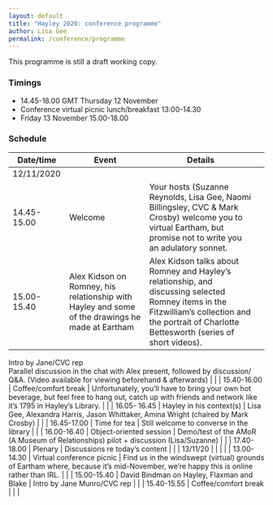 ```yaml
---
layout: default
title: "Hayley 2020: conference programme"
author: Lisa Gee
permalink: /conference/programme
---
```


This programme is still a draft working copy.

### Timings

* 14.45-18.00 GMT Thursday 12 November
* Conference virtual picnic lunch/breakfast  13:00-14.30
* Friday 13 November 15.00-18.00

### Schedule

|  						  							  								 Date/time  							 						 					    |  						  							  								 Event  							 						 					                                                                                          |  						  							  								 Details  							 						 					                                                                                                                                                                                                                                                                                                                                                        |   |
|------------------------|----------------------------------------------------------------------------------------------------------|--------------------------------------------------------------------------------------------------------------------------------------------------------------------------------------------------------------------------------------------------------------------------------------------------------------------------------------------------------------------------|---|
|  						  							  								 12/11/2020  							 						 					   |  					                                                                                                        |  					                                                                                                                                                                                                                                                                                                                                                                        |   |
|  						  							  								 14.45- 15.00  							 						 					 |  						  							  								 Welcome  							 						 					                                                                                        |  						  							  								 Your hosts (Suzanne Reynolds, Lisa Gee, Naomi Billingsley, CVC & Mark Crosby) welcome you to virtual Eartham, but promise not to write you an adulatory sonnet.  							 						 					                                                                                                                                                                                             |   |
|  						  							  								 15.00-15.40  							 						 					  |  						  							  								 Alex Kidson on Romney, his relationship with Hayley and some of the drawings he made at Eartham  							 						 					 |  						  							  								 Alex Kidson talks about Romney and Hayley’s relationship, and discussing selected Romney items in the Fitzwilliam’s collection and the portrait of Charlotte Bettesworth (series of short videos).   
Intro by Jane/CVC rep       								 
Parallel discussion in the chat with Alex present, followed by discussion/ Q&A. (Video available for viewing beforehand & afterwards)  							 						 					 |   |
|  						  							  								 15.40-16.00  							 						 					  |  						  							  								 Coffee/comfort break  							 						 					                                                                           |  						  							  								 Unfortunately, you’ll have to bring your own hot beverage, but feel free to hang out, catch up with friends and network like it’s 1795 in Hayley’s Library.  							 						 					                                                                                                                                                                                                    |   |
|  						  							  								 16.05- 16.45  							 						 					 |  						  							  								 Hayley in his context(s)  							 						 					                                                                       |  						  							  								 Lisa Gee, Alexandra Harris, Jason Whittaker, Amina Wright (chaired by Mark Crosby)  							 						 					                                                                                                                                                                                                                                                                              |   |
|  						  							  								 16.45-17.00  							 						 					  |  						  							  								 Time for tea  							 						 					                                                                                   |  						  							  								 Still welcome to converse in the library  							 						 					                                                                                                                                                                                                                                                                                                                        |   |
|  						  							  								 16.00-16.40  							 						 					  |  						  							  								 Object-oriented session  							 						 					                                                                        |  						  							  								 Demo/test of the AMoR (A Museum of Relationships) pilot + discussion (Lisa/Suzanne)  							 						 					                                                                                                                                                                                                                                                                             |   |
|  						  							  								 17.40-18.00  							 						 					  |  						  							  								 Plenary  							 						 					                                                                                        |  						  							  								 Discussions re today’s content  							 						 					                                                                                                                                                                                                                                                                                                                                 |   |
|  						  							  								 13/11/20  							 						 					     |  					                                                                                                        |  					                                                                                                                                                                                                                                                                                                                                                                        |   |
|  						  							  								 13.00-14.30  							 						 					  |  						  							  								 Virtual conference picnic  							 						 					                                                                      |  						  							  								 Find us in the windswept (virtual) grounds of Eartham where, because it’s mid-November, we’re happy this is online rather than IRL.  							 						 					                                                                                                                                                                                                                            |   |
|  						  							  								 15.00-15.40  							 						 					  |  						  							  								 David Bindman on Hayley, Flaxman and Blake  							 						 					                                                     |  						  							  								 Intro by Jane Munro/CVC rep  							 		 					                                                                                                                                                                                                                                                                                                                                      |   |
|  						  							  								 15.40-15.55  							 						 					  |  						  							  								 Coffee/comfort break  							 						 					                                                                           |  					                                                                                                                                                                                                                                                                                                                                                                        |   |
